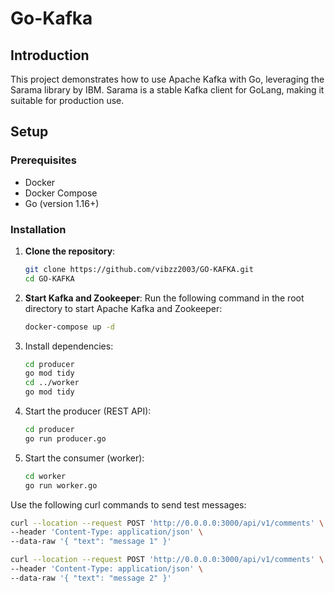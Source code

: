 # Go-Kafka

## Introduction

This project demonstrates how to use Apache Kafka with Go, leveraging the Sarama library by IBM. Sarama is a stable Kafka client for GoLang, making it suitable for production use.


## Setup

### Prerequisites

- Docker
- Docker Compose
- Go (version 1.16+)

### Installation

1. **Clone the repository**:
   ```sh
   git clone https://github.com/vibzz2003/GO-KAFKA.git
   cd GO-KAFKA

2. **Start Kafka and Zookeeper**:
    Run the following command in the root directory to start Apache Kafka and Zookeeper:
    ```sh
    docker-compose up -d
    
3. Install dependencies:
   ```sh
   cd producer
   go mod tidy
   cd ../worker
   go mod tidy

4. Start the producer (REST API):
   ```sh
   cd producer
   go run producer.go

5. Start the consumer (worker):
   ```sh
   cd worker
   go run worker.go


Use the following curl commands to send test messages:
```sh
curl --location --request POST 'http://0.0.0.0:3000/api/v1/comments' \
--header 'Content-Type: application/json' \
--data-raw '{ "text": "message 1" }'

curl --location --request POST 'http://0.0.0.0:3000/api/v1/comments' \
--header 'Content-Type: application/json' \
--data-raw '{ "text": "message 2" }'



